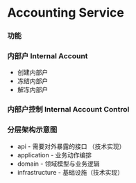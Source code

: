 # Accounting Service

### 功能

### 内部户 Internal Account

* 创建内部户
* 冻结内部户
* 解冻内部户

### 内部户控制 Internal Account Control

### 分层架构示意图

* api - 需要对外暴露的接口 （技术实现）
* application - 业务动作编排
* domain - 领域模型与业务逻辑
* infrastructure - 基础设施（技术实现）

